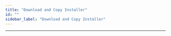 ```yaml
---
title: "Download and Copy Installer"
id: ""
sidebar_label: "Download and Copy Installer"
---
```

---





